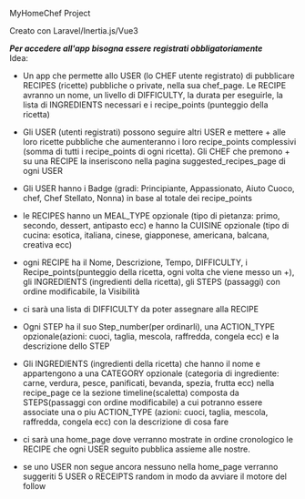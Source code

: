 MyHomeChef Project

Creato con Laravel/Inertia.js/Vue3

***Per accedere all'app bisogna essere registrati obbligatoriamente***  
Idea:  
    
- Un app che permette allo USER (lo CHEF utente registrato) di pubblicare RECIPES (ricette) pubbliche o private, nella sua chef_page. Le RECIPE avranno un nome, un livello di DIFFICULTY, la durata per eseguirle, la lista di INGREDIENTS necessari e i recipe_points (punteggio della ricetta)  
  
- Gli USER (utenti registrati) possono seguire altri USER e mettere + alle loro ricette pubbliche che aumenteranno i loro recipe_points complessivi (somma di tutti i recipe_points di ogni ricetta). Gli CHEF che premono + su una RECIPE la inseriscono nella pagina suggested_recipes_page di ogni USER  
  
- Gli USER hanno i Badge (gradi: Principiante, Appassionato, Aiuto Cuoco, chef, Chef Stellato, Nonna) in base al totale dei recipe_points  
  
- le RECIPES hanno un MEAL_TYPE opzionale (tipo di pietanza: primo, secondo, dessert, antipasto ecc) e hanno la CUISINE opzionale (tipo di cucina: esotica, italiana, cinese, giapponese, americana, balcana, creativa ecc)  
  
- ogni RECIPE ha il Nome, Descrizione, Tempo, DIFFICULTY, i Recipe_points(punteggio della ricetta, ogni volta che viene messo un +), gli INGREDIENTS (ingredienti della ricetta), gli STEPS (passaggi) con ordine modificabile, la Visibilità  
  
- ci sarà una lista di DIFFICULTY da poter assegnare alla RECIPE  
  
- Ogni STEP ha il suo Step_number(per ordinarli), una ACTION_TYPE opzionale(azioni: cuoci, taglia, mescola, raffredda, congela ecc) e la descrizione dello STEP  
  
- Gli INGREDIENTS (ingredienti della ricetta) che hanno il nome e appartengono a una CATEGORY opzionale (categoria di ingrediente: carne, verdura, pesce, panificati, bevanda, spezia, frutta ecc) nella recipe_page ce la sezione timeline(scaletta) composta da STEPS(passaggi con ordine modificabile) a cui potranno essere associate una o piu ACTION_TYPE (azioni: cuoci, taglia, mescola, raffredda, congela ecc) con la descrizione di cosa fare   
  
- ci sarà una home_page dove verranno mostrate in ordine cronologico le RECIPE che ogni USER seguito pubblica assieme alle nostre.  
- se uno USER non segue ancora nessuno nella home_page verranno suggeriti 5 USER o RECEIPTS random in modo da avviare il motore del follow  



